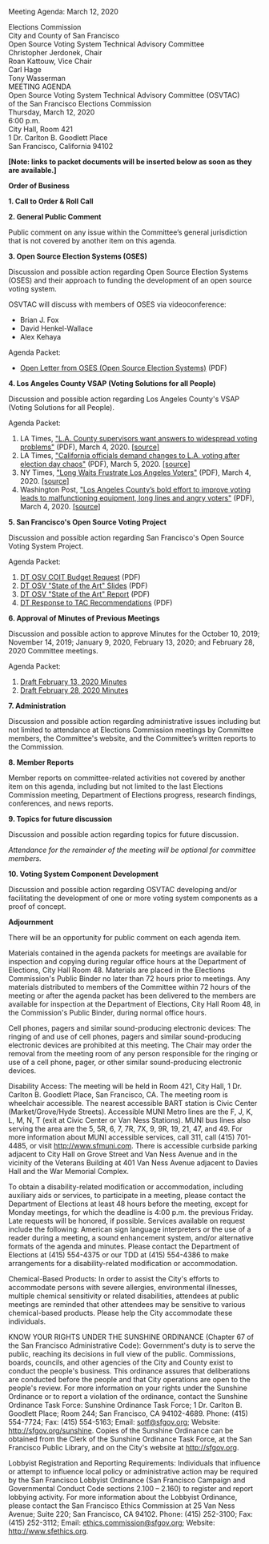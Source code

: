 Meeting Agenda: March 12, 2020

<div id="meeting_header_right" class="headered">
Elections Commission<br>
City and County of San Francisco<br>
</div>

<div class="headered">
Open Source Voting System Technical Advisory Committee<br>
Christopher Jerdonek, Chair<br>
Roan Kattouw, Vice Chair<br>
Carl Hage<br>
Tony Wasserman<br>
</div>

<div id="meeting_header_main" class="headered">
MEETING AGENDA<br>
Open Source Voting System Technical Advisory Committee (OSVTAC)<br>
of the San Francisco Elections Commission<br>
Thursday, March 12, 2020<br>
6:00 p.m.<br>
City Hall, Room 421<br>
1 Dr. Carlton B. Goodlett Place<br>
San Francisco, California 94102<br>
</div>

**[Note: links to packet documents will be inserted below as soon as they
are available.]**

**Order of Business**


**1\. Call to Order & Roll Call**


**2\. General Public Comment**

Public comment on any issue within the Committee’s general jurisdiction that
is not covered by another item on this agenda.


**3\. Open Source Election Systems (OSES)**

Discussion and possible action regarding Open Source Election Systems (OSES)
and their approach to funding the development of an open source voting system.

OSVTAC will discuss with members of OSES via videoconference:

* Brian J. Fox
* David Henkel-Wallace
* Alex Kehaya

Agenda Packet:

* [Open Letter from OSES (Open Source Election
  Systems)](/files/meetings/2020/2020-03-12/packet/OSES_Letter_Jan_13_2020.pdf)
  (PDF)


**4\. Los Angeles County VSAP (Voting Solutions for all People)**

Discussion and possible action regarding Los Angeles County's VSAP (Voting
Solutions for all People).

Agenda Packet:

1. LA Times, ["L.A. County supervisors want answers to widespread voting
   problems"](/files/meetings/2020/2020-03-12/packet/LA_Times_VSAP_March_4_2020.pdf)
   (PDF), March 4, 2020.
   [\[source\]](https://www.latimes.com/california/story/2020-03-04/los-angeles-county-supervisors-demand-answers-voting-problems-lines)
2. LA Times, ["California officials demand changes to L.A. voting after election day
   chaos"](/files/meetings/2020/2020-03-12/packet/LA_Times_VSAP_March_5_2020.pdf)
   (PDF), March 5, 2020.
   [\[source\]](https://www.latimes.com/california/story/2020-03-05/california-officials-demand-changes-los-angeles-voting-election-day-chaos)
3. NY Times, ["Long Waits Frustrate Los Angeles
   Voters"](/files/meetings/2020/2020-03-12/packet/NY_Times_VSAP_March_3_2020.pdf)
   (PDF), March 4, 2020.
   [\[source\]](https://www.nytimes.com/2020/03/03/us/california-los-angeles-voting.html)
4. Washington Post, ["Los Angeles County’s bold effort to improve
   voting leads to malfunctioning equipment, long lines and angry
   voters"](/files/meetings/2020/2020-03-12/packet/Wash_Post_VSAP_March_4_2020.pdf)
   (PDF), March 4, 2020.
   [\[source\]](https://www.washingtonpost.com/investigations/los-angeles-countys-bold-effort-to-improve-voting-leads-to-malfunctioning-equipment-long-lines-and-angry-voters/2020/03/04/40956414-5e2b-11ea-b29b-9db42f7803a7_story.html)


**5\. San Francisco's Open Source Voting Project**

Discussion and possible action regarding San Francisco's Open Source Voting
System Project.

Agenda Packet:

1. [DT OSV COIT Budget
   Request](/files/meetings/2020/2020-03-12/packet/DT_OSV_COIT_Budget_Request_Feb_2020.pdf)
   (PDF)
2. [DT OSV "State of the Art"
   Slides](/files/meetings/2020/2020-03-12/packet/DT_State_of_Art_Slides_Feb_2020.pdf)
   (PDF)
3. [DT OSV "State of the Art"
   Report](/files/meetings/2020/2020-03-12/packet/DT_OSV_State_of_Art_Briefing_Feb_2020.pdf)
   (PDF)
4. [DT Response to TAC
   Recommendations](/files/meetings/2020/2020-03-12/packet/DT_Response_to_TAC_Recs_Feb_2020.pdf)
   (PDF)


**6\. Approval of Minutes of Previous Meetings**

Discussion and possible action to approve Minutes for the October 10, 2019;
November 14, 2019; January 9, 2020, February 13, 2020; and February 28, 2020
Committee meetings.

Agenda Packet:

1. [Draft February 13, 2020 Minutes](/meetings/2020/2020-02-13/minutes-draft)
2. [Draft February 28, 2020 Minutes](/meetings/2020/2020-02-28/minutes-draft)


**7\. Administration**

Discussion and possible action regarding administrative issues including but
not limited to attendance at Elections Commission meetings by Committee
members, the Committee's website, and the Committee’s written reports to the
Commission.


**8\. Member Reports**

Member reports on committee-related activities not covered by another item on
this agenda, including but not limited to the last Elections Commission
meeting, Department of Elections progress, research findings, conferences,
and news reports.


**9\. Topics for future discussion**

Discussion and possible action regarding topics for future discussion.


_Attendance for the remainder of the meeting will be optional for committee members._

**10\. Voting System Component Development**

Discussion and possible action regarding OSVTAC developing and/or
facilitating the development of one or more voting system components as a
proof of concept.


**Adjournment**


There will be an opportunity for public comment on each agenda item.

Materials contained in the agenda packets for meetings are available for
inspection and copying during regular office hours at the Department of
Elections, City Hall Room 48. Materials are placed in the Elections
Commission's Public Binder no later than 72 hours prior to meetings. Any
materials distributed to members of the Committee within 72 hours of the
meeting or after the agenda packet has been delivered to the members are
available for inspection at the Department of Elections, City Hall Room 48,
in the Commission's Public Binder, during normal office hours.

Cell phones, pagers and similar sound-producing electronic devices: The
ringing of and use of cell phones, pagers and similar sound-producing
electronic devices are prohibited at this meeting. The Chair may order the
removal from the meeting room of any person responsible for the ringing or
use of a cell phone, pager, or other similar sound-producing electronic
devices.

Disability Access: The meeting will be held in Room 421, City Hall, 1 Dr.
Carlton B. Goodlett Place, San Francisco, CA. The meeting room is wheelchair
accessible. The nearest accessible BART station is Civic Center
(Market/Grove/Hyde Streets). Accessible MUNI Metro lines are the F, J, K, L,
M, N, T (exit at Civic Center or Van Ness Stations). MUNI bus lines also
serving the area are the 5, 5R, 6, 7, 7R, 7X, 9, 9R, 19, 21, 47, and 49. For
more information about MUNI accessible services, call 311, call (415)
701-4485, or visit <http://www.sfmuni.com>. There is accessible curbside
parking adjacent to City Hall on Grove Street and Van Ness Avenue and in the
vicinity of the Veterans Building at 401 Van Ness Avenue adjacent to Davies
Hall and the War Memorial Complex.

To obtain a disability-related modification or accommodation, including
auxiliary aids or services, to participate in a meeting, please contact the
Department of Elections at least 48 hours before the meeting, except for
Monday meetings, for which the deadline is 4:00 p.m. the previous Friday.
Late requests will be honored, if possible. Services available on request
include the following: American sign language interpreters or the use of a
reader during a meeting, a sound enhancement system, and/or alternative
formats of the agenda and minutes. Please contact the Department of Elections
at (415) 554-4375 or our TDD at (415) 554-4386 to make arrangements for a
disability-related modification or accommodation.

Chemical-Based Products: In order to assist the City's efforts to accommodate
persons with severe allergies, environmental illnesses, multiple chemical
sensitivity or related disabilities, attendees at public meetings are
reminded that other attendees may be sensitive to various chemical-based
products. Please help the City accommodate these individuals.

KNOW YOUR RIGHTS UNDER THE SUNSHINE ORDINANCE (Chapter 67 of the San
Francisco Administrative Code): Government's duty is to serve the public,
reaching its decisions in full view of the public. Commissions, boards,
councils, and other agencies of the City and County exist to conduct the
people's business. This ordinance assures that deliberations are conducted
before the people and that City operations are open to the people's review.
For more information on your rights under the Sunshine Ordinance or to report
a violation of the ordinance, contact the Sunshine Ordinance Task Force:
Sunshine Ordinance Task Force; 1 Dr. Carlton B. Goodlett Place; Room 244; San
Francisco, CA 94102-4689. Phone: (415) 554-7724; Fax: (415) 554-5163; Email:
<sotf@sfgov.org>; Website: <http://sfgov.org/sunshine>. Copies of the Sunshine
Ordinance can be obtained from the Clerk of the Sunshine Ordinance Task
Force, at the San Francisco Public Library, and on the City's website at
<http://sfgov.org>.

Lobbyist Registration and Reporting Requirements: Individuals that influence
or attempt to influence local policy or administrative action may be required
by the San Francisco Lobbyist Ordinance (San Francisco Campaign and
Governmental Conduct Code sections 2.100 – 2.160) to register and report
lobbying activity. For more information about the Lobbyist Ordinance, please
contact the San Francisco Ethics Commission at 25 Van Ness Avenue; Suite 220;
San Francisco, CA 94102. Phone: (415) 252-3100; Fax: (415) 252-3112; Email:
<ethics.commission@sfgov.org>; Website: <http://www.sfethics.org>.
